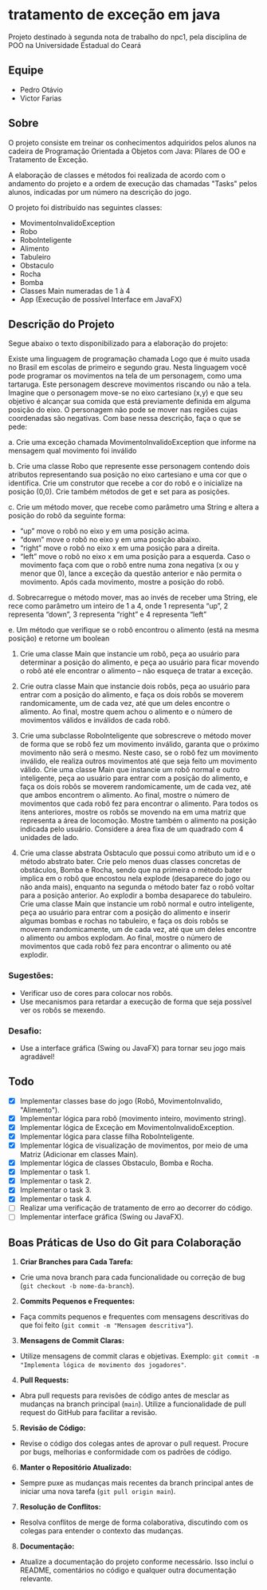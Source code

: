 # tratamento de exceção em java
Projeto destinado à segunda nota de trabalho do npc1, pela disciplina de POO na Universidade Estadual do Ceará

## Equipe
- Pedro Otávio
- Victor Farias

## Sobre
O projeto consiste em treinar os conhecimentos adquiridos pelos alunos na cadeira de Programação Orientada a Objetos com Java: Pilares de OO e Tratamento de Exceção. 

A elaboração de classes e métodos foi realizada de acordo com o andamento do projeto e a ordem de execução das chamadas "Tasks" pelos alunos, indicadas por um número na descrição do jogo. 

O projeto foi distribuído nas seguintes classes:
- MovimentoInvalidoException
- Robo
- RoboInteligente
- Alimento
- Tabuleiro
- Obstaculo
- Rocha
- Bomba
- Classes Main numeradas de 1 à 4 
- App (Execução de possível Interface em JavaFX)

## Descrição do Projeto
Segue abaixo o texto disponibilizado para a elaboração do projeto: 

Existe uma linguagem de programação chamada Logo que é muito usada no Brasil em
escolas de primeiro e segundo grau. Nesta linguagem você pode programar os
movimentos na tela de um personagem, como uma tartaruga. Este personagem descreve
movimentos riscando ou não a tela. Imagine que o personagem move-se no eixo
cartesiano (x,y) e que seu objetivo é alcançar sua comida que está previamente definida
em alguma posição do eixo. O personagem não pode se mover nas regiões cujas
coordenadas são negativas. Com base nessa descrição, faça o que se pede:

a. Crie uma exceção chamada MovimentoInvalidoException que informe na mensagem
qual movimento foi inválido

b. Crie uma classe Robo que represente esse personagem contendo dois atributos
representando sua posição no eixo cartesiano e uma cor que o identifica. Crie um
construtor que recebe a cor do robô e o inicialize na posição (0,0). Crie também
métodos de get e set para as posições.

c. Crie um método mover, que recebe como parâmetro uma String e altera a posição do
robô da seguinte forma:
- “up” move o robô no eixo y em uma posição acima.
- “down” move o robô no eixo y em uma posição abaixo.
- “right” move o robô no eixo x em uma posição para a direita.
- “left” move o robô no eixo x em uma posição para a esquerda.
Caso o movimento faça com que o robô entre numa zona negativa (x ou y menor que
0), lance a exceção da questão anterior e não permita o movimento. Após cada
movimento, mostre a posição do robô.

d. Sobrecarregue o método mover, mas ao invés de receber uma String, ele rece como
parâmetro um inteiro de 1 a 4, onde 1 representa “up”, 2 representa “down”, 3
representa “right” e 4 representa “left”

e. Um método que verifique se o robô encontrou o alimento (está na mesma posição) e
retorne um boolean

1) Crie uma classe Main que instancie um robô, peça ao usuário para determinar a
posição do alimento, e peça ao usuário para ficar movendo o robô até ele encontrar o
alimento – não esqueça de tratar a exceção.

2) Crie outra classe Main que instancie dois robôs, peça ao usuário para entrar com a
posição do alimento, e faça os dois robôs se moverem randomicamente, um de cada vez,
até que um deles encontre o alimento. Ao final, mostre quem achou o alimento e o
número de movimentos válidos e inválidos de cada robô.

3) Crie uma subclasse RoboInteligente que sobrescreve o método mover de forma que
se robô fez um movimento inválido, garanta que o próximo movimento não será o
mesmo. Neste caso, se o robô fez um movimento inválido, ele realiza outros
movimentos até que seja feito um movimento válido.
Crie uma classe Main que instancie um robô normal e outro inteligente, peça ao usuário
para entrar com a posição do alimento, e faça os dois robôs se moverem
randomicamente, um de cada vez, até que ambos encontrem o alimento. Ao final,
mostre o número de movimentos que cada robô fez para encontrar o alimento.
Para todos os itens anteriores, mostre os robôs se movendo na em uma matriz que
representa a área de locomoção. Mostre também o alimento na posição indicada pelo
usuário. Considere a área fixa de um quadrado com 4 unidades de lado.

4) Crie uma classe abstrata Osbtaculo que possui como atributo um id e o método
abstrato bater. Crie pelo menos duas classes concretas de obstáculos, Bomba e Rocha,
sendo que na primeira o método bater implica em o robô que encostou nela explode
(desaparece do jogo ou não anda mais), enquanto na segunda o método bater faz o robô
voltar para a posição anterior. Ao explodir a bomba desaparece do tabuleiro.
Crie uma classe Main que instancie um robô normal e outro inteligente, peça ao usuário
para entrar com a posição do alimento e inserir algumas bombas e rochas no tabuleiro, e
faça os dois robôs se moverem randomicamente, um de cada vez, até que um deles
encontre o alimento ou ambos explodam. Ao final, mostre o número de movimentos que
cada robô fez para encontrar o alimento ou até explodir.

### Sugestões:
- Verificar uso de cores para colocar nos robôs.
- Use mecanismos para retardar a execução de forma que seja possível ver os robôs se
mexendo.

### Desafio:
- Use a interface gráfica (Swing ou JavaFX) para tornar seu jogo mais agradável!

## Todo
- [x] Implementar classes base do jogo (Robô, MovimentoInvalido, "Alimento").
- [x] Implementar lógica para robô (movimento inteiro, movimento string).
- [x] Implementar lógica de Exceção em MovimentoInvalidoException.
- [x] Implementar lógica para classe filha RoboInteligente.
- [x] Implementar lógica de visualização de movimentos, por meio de uma Matriz (Adicionar em classes Main).
- [x] Implementar lógica de classes Obstaculo, Bomba e Rocha.
- [x] Implementar o task 1.
- [x] Implementar o task 2.
- [x] Implementar o task 3.
- [x] Implementar o task 4.
- [ ] Realizar uma verificação de tratamento de erro ao decorrer do código.
- [ ] Implementar interface gráfica (Swing ou JavaFX).

## Boas Práticas de Uso do Git para Colaboração
1. **Criar Branches para Cada Tarefa:**
  - Crie uma nova branch para cada funcionalidade ou correção de bug (`git checkout -b nome-da-branch`).

2. **Commits Pequenos e Frequentes:**
  - Faça commits pequenos e frequentes com mensagens descritivas do que foi feito (`git commit -m "Mensagem descritiva"`).

3. **Mensagens de Commit Claras:**
  - Utilize mensagens de commit claras e objetivas. Exemplo: `git commit -m "Implementa lógica de movimento dos jogadores"`.

4. **Pull Requests:**
  - Abra pull requests para revisões de código antes de mesclar as mudanças na branch principal (`main`). Utilize a funcionalidade de pull request do GitHub para facilitar a revisão.

5. **Revisão de Código:**
  - Revise o código dos colegas antes de aprovar o pull request. Procure por bugs, melhorias e conformidade com os padrões de código.

6. **Manter o Repositório Atualizado:**
  - Sempre puxe as mudanças mais recentes da branch principal antes de iniciar uma nova tarefa (`git pull origin main`).

7. **Resolução de Conflitos:**
  - Resolva conflitos de merge de forma colaborativa, discutindo com os colegas para entender o contexto das mudanças.

8. **Documentação:**
  - Atualize a documentação do projeto conforme necessário. Isso inclui o README, comentários no código e qualquer outra documentação relevante.